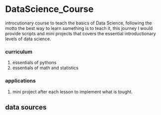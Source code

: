# DataScience_Course

introcutionary course to teach the basics of Data Science, following the motto the best way to learn something is to teach it, this journey I would provide scripts and mini projects that covers the essential introductionary levels of data science. 

### curriculum

1. essentials of pythons
2. essentials of math and statistics


### applications

1. mini project after each lesson to implement what is tought. 


## data sources 

